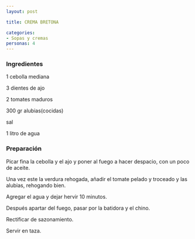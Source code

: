 ```yaml
---
layout: post

title: CREMA BRETONA

categories:
- Sopas y cremas
personas: 4 
---
```


<h3>Ingredientes</h3>
1 cebolla mediana

3 dientes de ajo

2 tomates maduros

300 gr alubias(cocidas)

sal

1 litro de agua

<h3>Preparación</h3>
Picar fina la cebolla y el ajo y poner al fuego a hacer despacio, con un poco de aceite.

Una vez este la verdura rehogada, añadir el tomate pelado y troceado y las alubias, rehogando bien.

Agregar el agua y  dejar hervir 10 minutos.

Después apartar del fuego, pasar por la batidora y el chino.

Rectificar de sazonamiento.

Servir en taza.